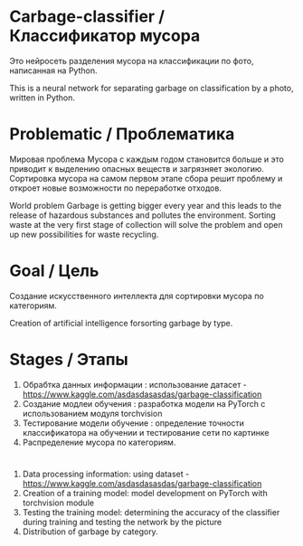 # Carbage-classifier / Классификатор мусора
Это нейросеть разделения мусора на классификации по фото, написанная на Python.

This is a neural network for separating garbage on classification by a photo, written in Python. 

# Problematic / Проблематика
Мировая проблема 
Мусора с каждым годом становится больше и это приводит к выделению опасных веществ и загрязняет экологию. Сортировка мусора на самом первом этапе сбора решит проблему и откроет новые возможности по переработке отходов. 

World problem
Garbage is getting bigger every year and this leads to the release of hazardous substances and pollutes the environment. Sorting waste at the very first stage of collection will solve the problem and open up new possibilities for waste recycling.

# Goal / Цель
Создание искусственного интеллекта для сортировки мусора по категориям. 

Сreation of artificial intelligence forsorting garbage by type. 

# Stages / Этапы
1. Обрабтка данных информации :
   использование датасет - https://www.kaggle.com/asdasdasasdas/garbage-classification
2. Создание модлеи обучения :
   разработка модели на PyTorch с использованием модуля torchvision 
3. Тестирование модели обучение :
   определение точности классификатора на обучении и тестирование сети по картинке
4. Распределение мусора по категориям. 
#
1. Data processing information:
   using dataset - https://www.kaggle.com/asdasdasasdas/garbage-classification
2. Creation of a training model:
   model development on PyTorch with torchvision module
3. Testing the training model:
   determining the accuracy of the classifier during training and testing the network by the picture
4. Distribution of garbage by category.

